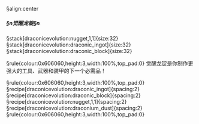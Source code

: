§align:center
##### §n觉醒龙锭§n

§stack[draconicevolution:nugget,1,1]{size:32} §stack[draconicevolution:draconic_ingot]{size:32} §stack[draconicevolution:draconic_block]{size:32}

§rule{colour:0x606060,height:3,width:100%,top_pad:0}
觉醒龙锭是你制作更强大的工具、武器和装甲的下一个必需品！

§rule{colour:0x606060,height:3,width:100%,top_pad:0}
§recipe[draconicevolution:draconic_ingot]{spacing:2}§recipe[draconicevolution:draconic_block]{spacing:2}§recipe[draconicevolution:nugget,1,1]{spacing:2}§recipe[draconicevolution:draconium_dust]{spacing:2}
§rule{colour:0x606060,height:3,width:100%,top_pad:0}